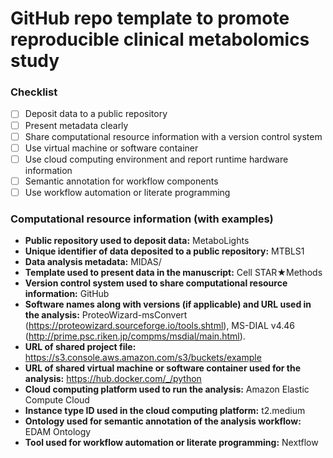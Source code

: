 # GitHub repo template to promote reproducible clinical metabolomics study

### Checklist

- [ ] Deposit data to a public repository
- [ ] Present metadata clearly
- [ ] Share computational resource information with a version control system
- [ ] Use virtual machine or software container
- [ ] Use cloud computing environment and report runtime hardware information
- [ ] Semantic annotation for workflow components
- [ ] Use workflow automation or literate programming

### Computational resource information (with examples)

- **Public repository used to deposit data:** MetaboLights
- **Unique identifier of data deposited to a public repository:** MTBLS1
- **Data analysis metadata:** MIDAS/
- **Template used to present data in the manuscript:** Cell STAR★Methods
- **Version control system used to share computational resource information:** GitHub
- **Software names along with versions (if applicable) and URL used in the analysis:** ProteoWizard-msConvert (https://proteowizard.sourceforge.io/tools.shtml), MS-DIAL v4.46 (http://prime.psc.riken.jp/compms/msdial/main.html).
- **URL of shared project file:** https://s3.console.aws.amazon.com/s3/buckets/example
- **URL of shared virtual machine or software container used for the analysis:** https://hub.docker.com/_/python
- **Cloud computing platform used to run the analysis:** Amazon Elastic Compute Cloud
- **Instance type ID used in the cloud computing platform:** t2.medium
- **Ontology used for semantic annotation of the analysis workflow:** EDAM Ontology
- **Tool used for workflow automation or literate programming:** Nextflow
